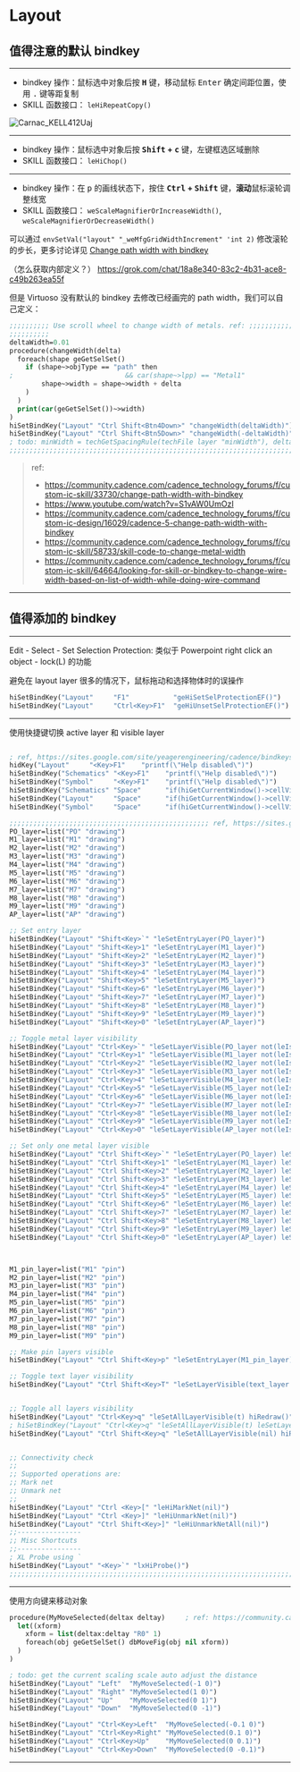# Layout



## 值得注意的默认 bindkey

---

- bindkey 操作：鼠标选中对象后按 **<kbd>H</kbd>** 键，移动鼠标 <kbd>Enter</kbd> 确定间距位置，使用 <kbd>.</kbd> 键等距复制
- SKILL 函数接口： `leHiRepeatCopy()`

![Carnac_KELL412Uaj](https://github.com/user-attachments/assets/55762eab-8066-46b6-80cb-9067e8afb2ce)

---

- bindkey 操作：鼠标选中对象后按 **<kbd>Shift</kbd> + <kbd>c</kbd>** 键，左键框选区域删除
- SKILL 函数接口： `leHiChop()`

---

- bindkey 操作：在 <kbd>p</kbd> 的画线状态下，按住 **<kbd>Ctrl</kbd> + <kbd>Shift</kbd>** 键，**滚动**鼠标滚轮调整线宽
- SKILL 函数接口： `weScaleMagnifierOrIncreaseWidth()`, `weScaleMagnifierOrDecreaseWidth()`

可以通过 `envSetVal("layout" "_weMfgGridWidthIncrement" 'int 2)` 修改滚轮的步长，更多讨论详见 [Change path width with bindkey](https://community.cadence.com/cadence_technology_forums/f/custom-ic-skill/33730/change-path-width-with-bindkey)

（怎么获取内部定义？） https://grok.com/chat/18a8e340-83c2-4b31-ace8-c49b263ea55f

但是 Virtuoso 没有默认的 bindkey 去修改已经画完的 path width，我们可以自己定义：

```lisp
;;;;;;;;;; Use scroll wheel to change width of metals. ref: ;;;;;;;;;;;;
;;;;;;;;;; 
deltaWidth=0.01
procedure(changeWidth(delta)
  foreach(shape geGetSelSet()
    if (shape~>objType == "path" then
;                            && car(shape~>lpp) == "Metal1"
        shape~>width = shape~>width + delta
    )
  )
  print(car(geGetSelSet())~>width)
)
hiSetBindKey("Layout" "Ctrl Shift<Btn4Down>" "changeWidth(deltaWidth)")
hiSetBindKey("Layout" "Ctrl Shift<Btn5Down>" "changeWidth(-deltaWidth)")
; todo: minWidth = techGetSpacingRule(techFile layer "minWidth"), deltaWidth check
;;;;;;;;;;;;;;;;;;;;;;;;;;;;;;;;;;;;;;;;;;;;;;;;;;;;;;;;;;;;;;;;;;;;;;;;;;;;;;;;;;;;;;;;;;;;;;;;;;;;;;;;;;;;;;;;;;;;
```


> ref:
> 
> - https://community.cadence.com/cadence_technology_forums/f/custom-ic-skill/33730/change-path-width-with-bindkey
> - https://www.youtube.com/watch?v=S1vAW0UmOzI
> - https://community.cadence.com/cadence_technology_forums/f/custom-ic-design/16029/cadence-5-change-path-width-with-bindkey
> - https://community.cadence.com/cadence_technology_forums/f/custom-ic-skill/58733/skill-code-to-change-metal-width
> - https://community.cadence.com/cadence_technology_forums/f/custom-ic-skill/64664/looking-for-skill-or-bindkey-to-change-wire-width-based-on-list-of-width-while-doing-wire-command


---

## 值得添加的 bindkey

---

Edit - Select - Set Selection Protection: 类似于 Powerpoint right click an object - lock(L) 的功能

避免在 layout layer 很多的情况下，鼠标拖动和选择物体时的误操作

```lisp
hiSetBindKey("Layout"     "F1"           "geHiSetSelProtectionEF()")
hiSetBindKey("Layout"     "Ctrl<Key>F1"  "geHiUnsetSelProtectionEF()")
```

---

使用快捷键切换 active layer 和 visible layer

```lisp

; ref, https://sites.google.com/site/yeagerengineering/cadence/bindkeys
hidKey("Layout"     "<Key>F1"    "printf(\"Help disabled\")")
hiSetBindKey("Schematics" "<Key>F1"    "printf(\"Help disabled\")")
hiSetBindKey("Symbol"     "<Key>F1"    "printf(\"Help disabled\")")
hiSetBindKey("Schematics" "Space"      "if(hiGetCurrentWindow()->cellView->mode != \"r\" then geChangeEditMode(\"r\") else geChangeEditMode(\"a\"))")
hiSetBindKey("Layout"     "Space"      "if(hiGetCurrentWindow()->cellView->mode != \"r\" then geChangeEditMode(\"r\") else geChangeEditMode(\"a\"))")
hiSetBindKey("Symbol"     "Space"      "if(hiGetCurrentWindow()->cellView->mode != \"r\" then geChangeEditMode(\"r\") else geChangeEditMode(\"a\"))")

;;;;;;;;;;;;;;;;;;;;;;;;;;;;;;;;;;;;;;;;;;;;;;;;;; ref, https://sites.google.com/site/yeagerengineering/cadence/bindkeys
PO_layer=list("PO" "drawing")
M1_layer=list("M1" "drawing")
M2_layer=list("M2" "drawing")
M3_layer=list("M3" "drawing")
M4_layer=list("M4" "drawing")
M5_layer=list("M5" "drawing")
M6_layer=list("M6" "drawing")
M7_layer=list("M7" "drawing")
M8_layer=list("M8" "drawing")
M9_layer=list("M9" "drawing")
AP_layer=list("AP" "drawing")

;; Set entry layer
hiSetBindKey("Layout" "Shift<Key>`" "leSetEntryLayer(PO_layer)")
hiSetBindKey("Layout" "Shift<Key>1" "leSetEntryLayer(M1_layer)")
hiSetBindKey("Layout" "Shift<Key>2" "leSetEntryLayer(M2_layer)")
hiSetBindKey("Layout" "Shift<Key>3" "leSetEntryLayer(M3_layer)")
hiSetBindKey("Layout" "Shift<Key>4" "leSetEntryLayer(M4_layer)")
hiSetBindKey("Layout" "Shift<Key>5" "leSetEntryLayer(M5_layer)")
hiSetBindKey("Layout" "Shift<Key>6" "leSetEntryLayer(M6_layer)")
hiSetBindKey("Layout" "Shift<Key>7" "leSetEntryLayer(M7_layer)")
hiSetBindKey("Layout" "Shift<Key>8" "leSetEntryLayer(M8_layer)")
hiSetBindKey("Layout" "Shift<Key>9" "leSetEntryLayer(M9_layer)")
hiSetBindKey("Layout" "Shift<Key>0" "leSetEntryLayer(AP_layer)")

;; Toggle metal layer visibility
hiSetBindKey("Layout" "Ctrl<Key>`" "leSetLayerVisible(PO_layer not(leIsLayerVisible(PO_layer))) hiRedraw()")
hiSetBindKey("Layout" "Ctrl<Key>1" "leSetLayerVisible(M1_layer not(leIsLayerVisible(M1_layer))) hiRedraw()")
hiSetBindKey("Layout" "Ctrl<Key>2" "leSetLayerVisible(M2_layer not(leIsLayerVisible(M2_layer))) hiRedraw()")
hiSetBindKey("Layout" "Ctrl<Key>3" "leSetLayerVisible(M3_layer not(leIsLayerVisible(M3_layer))) hiRedraw()")
hiSetBindKey("Layout" "Ctrl<Key>4" "leSetLayerVisible(M4_layer not(leIsLayerVisible(M4_layer))) hiRedraw()")
hiSetBindKey("Layout" "Ctrl<Key>5" "leSetLayerVisible(M5_layer not(leIsLayerVisible(M5_layer))) hiRedraw()")
hiSetBindKey("Layout" "Ctrl<Key>6" "leSetLayerVisible(M6_layer not(leIsLayerVisible(M6_layer))) hiRedraw()")
hiSetBindKey("Layout" "Ctrl<Key>7" "leSetLayerVisible(M7_layer not(leIsLayerVisible(M7_layer))) hiRedraw()")
hiSetBindKey("Layout" "Ctrl<Key>8" "leSetLayerVisible(M8_layer not(leIsLayerVisible(M8_layer))) hiRedraw()")
hiSetBindKey("Layout" "Ctrl<Key>9" "leSetLayerVisible(M9_layer not(leIsLayerVisible(M9_layer))) hiRedraw()")
hiSetBindKey("Layout" "Ctrl<Key>0" "leSetLayerVisible(AP_layer not(leIsLayerVisible(AP_layer))) hiRedraw()")

;; Set only one metal layer visible
hiSetBindKey("Layout" "Ctrl Shift<Key>`" "leSetEntryLayer(PO_layer) leSetAllLayerVisible(nil) hiRedraw()")
hiSetBindKey("Layout" "Ctrl Shift<Key>1" "leSetEntryLayer(M1_layer) leSetAllLayerVisible(nil) hiRedraw()")
hiSetBindKey("Layout" "Ctrl Shift<Key>2" "leSetEntryLayer(M2_layer) leSetAllLayerVisible(nil) hiRedraw()")
hiSetBindKey("Layout" "Ctrl Shift<Key>3" "leSetEntryLayer(M3_layer) leSetAllLayerVisible(nil) hiRedraw()")
hiSetBindKey("Layout" "Ctrl Shift<Key>4" "leSetEntryLayer(M4_layer) leSetAllLayerVisible(nil) hiRedraw()")
hiSetBindKey("Layout" "Ctrl Shift<Key>5" "leSetEntryLayer(M5_layer) leSetAllLayerVisible(nil) hiRedraw()")
hiSetBindKey("Layout" "Ctrl Shift<Key>6" "leSetEntryLayer(M6_layer) leSetAllLayerVisible(nil) hiRedraw()")
hiSetBindKey("Layout" "Ctrl Shift<Key>7" "leSetEntryLayer(M7_layer) leSetAllLayerVisible(nil) hiRedraw()")
hiSetBindKey("Layout" "Ctrl Shift<Key>8" "leSetEntryLayer(M8_layer) leSetAllLayerVisible(nil) hiRedraw()")
hiSetBindKey("Layout" "Ctrl Shift<Key>9" "leSetEntryLayer(M9_layer) leSetAllLayerVisible(nil) hiRedraw()")
hiSetBindKey("Layout" "Ctrl Shift<Key>0" "leSetEntryLayer(AP_layer) leSetAllLayerVisible(nil) hiRedraw()")



M1_pin_layer=list("M1" "pin")
M2_pin_layer=list("M2" "pin")
M3_pin_layer=list("M3" "pin")
M4_pin_layer=list("M4" "pin")
M5_pin_layer=list("M5" "pin")
M6_pin_layer=list("M6" "pin")
M7_pin_layer=list("M7" "pin")
M8_pin_layer=list("M8" "pin")
M9_pin_layer=list("M9" "pin")

;; Make pin layers visible
hiSetBindKey("Layout" "Ctrl Shift<Key>p" "leSetEntryLayer(M1_pin_layer) leSetEntryLayer(M2_pin_layer) leSetEntryLayer(M3_pin_layer) leSetEntryLayer(M4_pin_layer) leSetEntryLayer(M5_pin_layer) leSetEntryLayer(M6_pin_layer) leSetEntryLayer(M7_pin_layer) leSetEntryLayer(M8_pin_layer) leSetEntryLayer(M9_pin_layer) hiRedraw()")

;; Toggle text layer visibility
hiSetBindKey("Layout" "Ctrl Shift<Key>T" "leSetLayerVisible(text_layer not(leIsLayerVisible(text_layer))) hiRedraw()")


;; Toggle all layers visibility
hiSetBindKey("Layout" "Ctrl<Key>q" "leSetAllLayerVisible(t) hiRedraw()")
; hiSetBindKey("Layout" "Ctrl<Key>q" "leSetAllLayerVisible(t) leSetLayerVisible(Mx_layer nil) hiRedraw()")
hiSetBindKey("Layout" "Ctrl Shift<Key>q" "leSetAllLayerVisible(nil) hiRedraw()")


;; Connectivity check
;;
;; Supported operations are:
;; Mark net
;; Unmark net
;;
hiSetBindKey("Layout" "Ctrl <Key>[" "leHiMarkNet(nil)")
hiSetBindKey("Layout" "Ctrl <Key>]" "leHiUnmarkNet(nil)")
hiSetBindKey("Layout" "Ctrl Shift<Key>]" "leHiUnmarkNetAll(nil)")
;;----------------
;; Misc Shortcuts
;;----------------
; XL Probe using `
hiSetBindKey("Layout" "<Key>`" "lxHiProbe()")
;;;;;;;;;;;;;;;;;;;;;;;;;;;;;;;;;;;;;;;;;;;;;;;;;;;;;;;;;;;;;;;;;;;;;;;;;;;;;;;;;;;;;;;;;;;;;;;;;;
```

---

使用方向键来移动对象

```lisp
procedure(MyMoveSelected(deltax deltay)     ; ref: https://community.cadence.com/cadence_technology_forums/f/custom-ic-skill/36295/bindkey-to-move-selected-object
  let((xform)
    xform = list(deltax:deltay "R0" 1)
    foreach(obj geGetSelSet() dbMoveFig(obj nil xform))
  )
)

; todo: get the current scaling scale auto adjust the distance
hiSetBindKey("Layout" "Left"  "MyMoveSelected(-1 0)")
hiSetBindKey("Layout" "Right" "MyMoveSelected(1 0)")
hiSetBindKey("Layout" "Up"    "MyMoveSelected(0 1)")
hiSetBindKey("Layout" "Down"  "MyMoveSelected(0 -1)")

hiSetBindKey("Layout" "Ctrl<Key>Left"  "MyMoveSelected(-0.1 0)")
hiSetBindKey("Layout" "Ctrl<Key>Right" "MyMoveSelected(0.1 0)")
hiSetBindKey("Layout" "Ctrl<Key>Up"    "MyMoveSelected(0 0.1)")
hiSetBindKey("Layout" "Ctrl<Key>Down"  "MyMoveSelected(0 -0.1)")
```

---

## 
